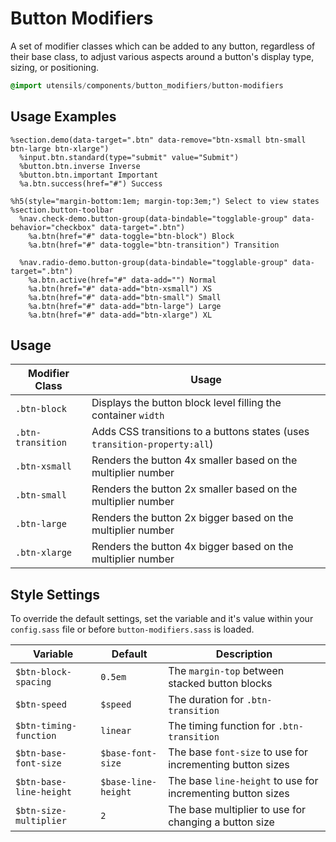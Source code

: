 
# Button Modifiers
A set of modifier classes which can be added to any button, regardless
of their base class,  to adjust various aspects around a button's display
type, sizing, or positioning.

```sass
@import utensils/components/button_modifiers/button-modifiers
```

## Usage Examples

<!--~ markup/button-modifiers.html.haml -->
```haml
%section.demo(data-target=".btn" data-remove="btn-xsmall btn-small btn-large btn-xlarge")
  %input.btn.standard(type="submit" value="Submit")
  %button.btn.inverse Inverse
  %button.btn.important Important
  %a.btn.success(href="#") Success

%h5(style="margin-bottom:1em; margin-top:3em;") Select to view states
%section.button-toolbar
  %nav.check-demo.button-group(data-bindable="togglable-group" data-behavior="checkbox" data-target=".btn")
    %a.btn(href="#" data-toggle="btn-block") Block
    %a.btn(href="#" data-toggle="btn-transition") Transition

  %nav.radio-demo.button-group(data-bindable="togglable-group" data-target=".btn")
    %a.btn.active(href="#" data-add="") Normal
    %a.btn(href="#" data-add="btn-xsmall") XS
    %a.btn(href="#" data-add="btn-small") Small
    %a.btn(href="#" data-add="btn-large") Large
    %a.btn(href="#" data-add="btn-xlarge") XL
```
<!-- end -->

## Usage

Modifier Class    | Usage
----------------- | ----------------------------------------------
`.btn-block`      | Displays the button block level filling the container `width`
`.btn-transition` | Adds CSS transitions to a buttons states (uses `transition-property:all`)
`.btn-xsmall`     | Renders the button 4x smaller based on the multiplier number
`.btn-small`      | Renders the button 2x smaller based on the multiplier number
`.btn-large`      | Renders the button 2x bigger based on the multiplier number
`.btn-xlarge`     | Renders the button 4x bigger based on the multiplier number


## Style Settings
To override the default settings, set the variable and it's value
within your `config.sass` file or before `button-modifiers.sass` is loaded.

Variable                 | Default              | Description
------------------------ | -------------------- | -------------------------------------------
`$btn-block-spacing`     | `0.5em`              | The `margin-top` between stacked button blocks
`$btn-speed`             | `$speed`             | The duration for `.btn-transition`
`$btn-timing-function`   | `linear`             | The timing function for `.btn-transition`
`$btn-base-font-size`    | `$base-font-size`    | The base `font-size` to use for incrementing button sizes
`$btn-base-line-height`  | `$base-line-height`  | The base `line-height` to use for incrementing button sizes
`$btn-size-multiplier`   | `2`                  | The base multiplier to use for changing a button size

